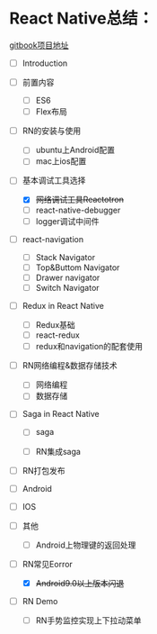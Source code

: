# React Native总结：
[gitbook项目地址](https://smileyqp.github.io/reactNativebook/)


- [ ] Introduction
- [ ] 前置内容
  - [ ] ES6
  - [ ] Flex布局

- [ ] RN的安装与使用
  - [ ] ubuntu上Android配置
  - [ ] mac上ios配置

- [ ] 基本调试工具选择
  - [x] ~~网络调试工具Reactotron~~
  - [ ] react-native-debugger
  - [ ] logger调试中间件

- [ ] react-navigation
  - [ ] Stack Navigator
  - [ ] Top&Buttom Navigator
  - [ ] Drawer navigator
  - [ ] Switch Navigator

- [ ] Redux in React Native
  - [ ] Redux基础
  - [ ] react-redux
  - [ ] redux和navigation的配套使用

- [ ] RN网络编程&数据存储技术
  - [ ] 网络编程
  - [ ] 数据存储

- [ ] Saga in React Native
  - [ ] saga
  - [ ] RN集成saga 


- [ ]  RN打包发布
  - [ ] Android
  - [ ] IOS 

- [ ] 其他
  - [ ] Android上物理键的返回处理

- [ ] RN常见Eorror
  - [x] ~~Android9.0以上版本闪退~~

- [ ] RN Demo
  - [ ] RN手势监控实现上下拉动菜单
